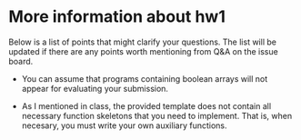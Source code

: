 # More information about hw1
Below is a list of points that might clarify your questions. The list will be updated if there are any points worth mentioning from Q&A on the issue board.

* You can assume that programs containing boolean arrays will not appear for evaluating your submission.

* As I mentioned in class, the provided template does not contain all necessary function skeletons that you need to implement.
That is, when necesary, you must write your own auxiliary functions.
